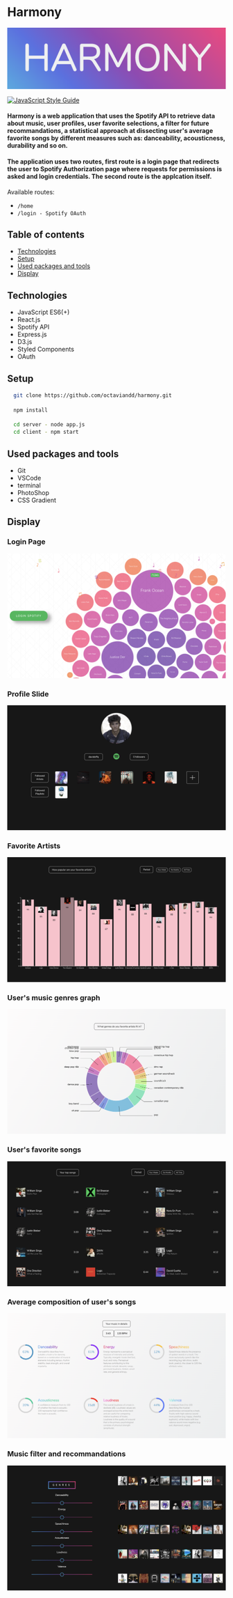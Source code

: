 <!-- @format -->

# Harmony

![](harmonylogo.png)

[![JavaScript Style Guide](https://img.shields.io/badge/code_style-standard-brightgreen.svg)](https://standardjs.com)

#### Harmony is a web application that uses the Spotify API to retrieve data about music, user profiles, user favorite selections, a filter for future recommandations, a statistical approach at dissecting user's average favorite songs by different measures such as: danceability, acousticness, durability and so on.

#### The application uses two routes, first route is a login page that redirects the user to Spotify Authorization page where requests for permissions is asked and login credentials. The second route is the applcation itself.

Available routes:

- `/home`
- `/login - Spotify OAuth`

## Table of contents

- [Technologies](#technologies)
- [Setup](#setup)
- [Used packages and tools](#used-packages-and-tools)
- [Display](#display)

## Technologies

- JavaScript ES6(+)
- React.js
- Spotify API
- Express.js
- D3.js
- Styled Components
- OAuth

## Setup

```bash
  git clone https://github.com/octaviandd/harmony.git

  npm install

  cd server - node app.js
  cd client - npm start
```

## Used packages and tools

- Git
- VSCode
- terminal
- PhotoShop
- CSS Gradient

## Display

### Login Page

![](./assets/harmonylogin.png)

### Profile Slide

![](./assets/harmonyprofile.png)

### Favorite Artists

![](./assets/harmonyartists.png)

### User's music genres graph

![](./assets/harmonygenres.png)

### User's favorite songs

![](./assets/harmonysongs.png)

### Average composition of user's songs

![](./assets/harmonycomposition.png)

### Music filter and recommandations

![](./assets/harmonysearch.png)
